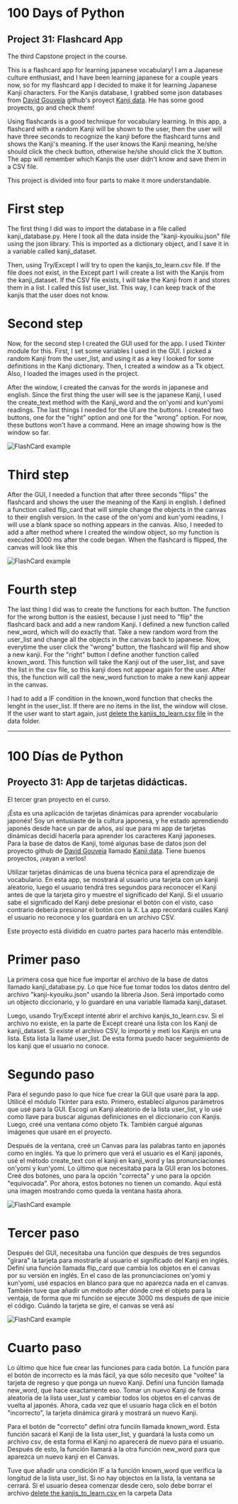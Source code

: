 # 100 Days of Python
## Project 31: Flashcard App

The third Capstone project in the course.

This is a flashcard app for learning japanese vocabulary!
I am a Japanese culture enthusiast, and I have been learning japanese for a couple years now, so for my flashcard app I decided to make it for learning Japanese Kanji characters.
For the Kanjis database, I grabbed some json databases from [David Gouveia](https://github.com/davidluzgouveia) github's proyect [Kanji data](https://github.com/davidluzgouveia/kanji-data). He has some good proyects, go and check them!

Using flashcards is a good technique for vocabulary learning. In this app, a flashcard with a random Kanji will be shown to the user, then the user will have three seconds to recognize the kanji before the flashcard turns and shows the Kanji's meaning. If the user knows the Kanji meaning, he/she should click the check button, otherwise he/she should click the X button. The app will remember which Kanjis the user didn't know and save them in a CSV file. 

This project is divided into four parts to make it more understandable. 

# First step
The first thing I did was to import the database in a file called kanji_database.py. Here I took all the data inside the "kanji-kyouiku.json" file using the json library. This is imported as a dictionary object, and I save it in a variable called kanji_dataset.

Then, using Try/Except I will try to open the kanjis_to_learn.csv file. If the file does not exist, in the Except part I will create a list with the Kanjis from the kanji_dataset. If the CSV file exists, I will take the Kanji from it and stores them in a list. I called this list user_list. This way, I can keep track of the kanjis that the user does not know.

# Second step
Now, for the second step I created the GUI used for the app. I used Tkinter module for this. First, I set some variables I used in the GUI. I picked a random Kanji from the user_list, and using it as a key I looked for some definitions in the Kanji dictionary. Then, I created a window as a Tk object. Also, I loaded the images used in the project.

After the window, I created the canvas for the words in japanese and english. Since the first thing the user will see is the japanese Kanji, I used the create_text method with the Kanji_word and the on'yomi and kun'yomi readings. The last things I needed for the UI are the buttons. I created two buttons, one for the "right" option and one for the "wrong" option. For now, these buttons won't have a command. Here an image showing how is the window so far.

![FlashCard example](./flashcard_example.png "Flashcard APP example")

# Third step
After the GUI, I needed a function that after three seconds "flips" the flashcard and shows the user the meaning of the Kanji in english.
I defined a function called flip_card that will simple change the objects in the canvas to their english version. In the case of the on'yomi and kun'yomi readins, I will use a blank space so nothing appears in the canvas. Also, I needed to add a after method where I created the window object, so my function is executed 3000 ms after the code began.
When the flashcard is flipped, the canvas will look like this

![FlashCard example](./flashcard_example2.png "Flashcard APP example")

# Fourth step

The last thing I did was to create the functions for each button. The function for the wrong button is the easiest, because I just need to "flip" the flashcard back and add a new random Kanji. I defined a new function called new_word, which will do exactly that. Take a new random word from the user_list and change all the objects in the canvas back to japanese. Now, everytime the user click the "wrong" button, the flashcard will flip and show a new kanji.
For the "right" button I define another function called known_word. This function will take the Kanji out of the user_list, and save the list in the csv file, so this kanji does not appear again for the user. After this, the function will call the new_word function to make a new kanji appear in the canvas. 

I had to add a IF condition in the known_word function that checks the lenght in the user_list. If there are no items in the list, the window will close.
If the user want to start again, just <ins>delete the kanjis_to_learn.csv file</ins> in the data folder.

---------------------------------------------------------------------------------------------------------------------------------------------------------------------------------

# 100 Días de Python
## Proyecto 31: App de tarjetas didácticas.

El tercer gran proyecto en el curso.

¡Ésta es una aplicación de tarjetas dinámicas para aprender vocabulario japonés!
Soy un entusiaste de la cultura japonesa, y he estado aprendiendo japonés desde hace un par de años, así que para mi app de tarjetas dinámicas decidí hacerla para aprender los caracteres Kanji japoneses.
Para la base de datos de Kanji, tomé algunas base de datos json del proyecto github de [David Gouveia](https://github.com/davidluzgouveia) llamado [Kanji data](https://github.com/davidluzgouveia/kanji-data). Tiene buenos proyectos, ¡vayan a verlos!

Utilizar tarjetas dinámicas de una buena técnica para el aprendizaje de vocabulario. En esta app, se mostrará al usuario una tarjeta con un kanji aleatorio, luego el usuario tendrá tres segundos para reconocer el Kanji antes de que la tarjeta giro y muestre el significado del Kanji. Si el usuario sabe el significado del Kanji debe presionar el botón con el visto, caso contrario debería presionar el botón con la X. La app recordará cuáles Kanji el usuario no reconoce y los guardará en un archivo CSV.

Este proyecto está dividido en cuatro partes para hacerlo más entendible.

# Primer paso
La primera cosa que hice fue importar el archivo de la base de datos llamado kanji_database.py. Lo que hice fue tomar todos los datos dentro del archivo "kanji-kyouiku.json" usando la librería Json. Será importado como un objecto diccionario, y lo guardaré en una variable llamada kanji_dataset.

Luego, usando Try/Except intenté abrir el archivo kanjis_to_learn.csv. Si el archivo no existe, en la parte de Except crearé una lista con los Kanji de kanji_dataset. Si existe el archivo CSV, lo importé y metí los Kanjis en una lista. Esta lista la llamé user_list. De esta forma puedo hacer seguimiento de los kanji que el usuario no conoce.

# Segundo paso
Para el segundo paso lo que hice fue crear la GUI que usaré para la app. Utilicé el módulo Tkinter para esto. Primero, establecí algunos parámetros que usé para la GUI. Escogí un Kanji aleatorio de la lista user_list, y lo usé como llave para buscar algunas definiciones en el diccionario con Kanjis. Luego, creé una ventana cómo objeto Tk. También cargué algunas imágenes que usaré en el proyecto.

Después de la ventana, creé un Canvas para las palabras tanto en japonés como en inglés. Ya que lo primero que verá el usuario es el Kanji japonés, usé el método create_text con el kanji en kanji_word y las pronunciaciones on'yomi y kun'yomi. Lo último que necesitaba para la GUI eran los botones. Creé dos botones, uno para la opción "correcta" y uno para la opción "equivocada". Por ahora, estos botones no tienen un comando. Aquí está una imagen mostrando como queda la ventana hasta ahora.

![FlashCard example](./flashcard_example.png "Ejemplo de la tarjeta dinámica")

# Tercer paso
Después del GUI, necesitaba una función que después de tres segundos "girara" la tarjeta para mostrarle al usuario el significado del Kanji en inglés.
Definí una función llamada flip_card que cambia los objetos en el canvas por su versión en inglés. En el caso de las pronunciaciones on'yomi y kun'yomi, usé espacios en blanco para que no aparezca nada en el canvas. También tuve que añadir un método after dónde creé el objeto para la ventaja, de forma que mi función se ejecute 3000 ms después de que inicie el código.
Cuándo la tarjeta se gire, el canvas se verá así

![FlashCard example](./flashcard_example2.png "Ejemplo de la tarjeta dinámica")

# Cuarto paso
Lo último que hice fue crear las funciones para cada botón. La función para el botón de incorrecto es la más fácil, ya que sólo necesito que "voltee" la tarjeta de regreso y que ponga un nuevo Kanji. Definí una función llamada new_word, que hace exactamente eso. Tomar un nuevo Kanji de forma aleatoria de la lista user_lust y cambiar todos los objetos en el canvas de vuelta al japonés. Ahora, cada vez que el usuario haga click en el botón "incorrecto", la tarjeta dinámica girará y mostrará un nuevo Kanji.

Para el botón de "correcto" definí otra funciín llamada known_word. Esta función sacará el Kanji de la lista user_list, y guardará la lusta como un archivo csv, de esta forma el Kanji no aparecerá de nuevo para el usuario. Después de esto, la función llamará a la otra función new_word para que aparezca un nuevo kanji en el Canvas.

Tuve que añadir una condición IF a la función known_word que verifica la longitud de la lista user_list. Si no hay objectos en la lista, la ventana se cerrará.
Si el usuario desea comenzar desde cero, solo debe borrar el archivo <ins>delete the kanjis_to_learn.csv </ins> en la carpeta Data
